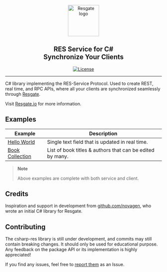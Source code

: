 <p align="center"><a href="https://resgate.io" target="_blank" rel="noopener noreferrer"><img width="100" src="https://resgate.io/img/resgate-logo.png" alt="Resgate logo"></a></p>


<h2 align="center"><b>RES Service for C#</b><br/>Synchronize Your Clients</h2>
</p>

<p align="center">
<a href="http://opensource.org/licenses/MIT"><img src="https://img.shields.io/badge/license-MIT-blue.svg" alt="License"></a>
</p>

---

C# library implementing the RES-Service Protocol. Used to create REST, real time, and RPC APIs, where all your clients are synchronized seamlessly through [Resgate](https://github.com/resgateio/resgate).

Visit [Resgate.io](https://resgate.io) for more information.

## Examples

| Example | Description
| --- | ---
| [Hello World](examples/HelloWorld/) | Single text field that is updated in real time.
| [Book Collection](examples/BookCollection/) | List of book titles & authors that can be edited by many.

> **Note**
>
> Above examples are complete with both service and client.

## Credits

Inspiration and support in development from [github.com/novagen](https://github.com/novagen), who wrote an initial C# library for Resgate.

## Contributing

The csharp-res library is still under development, and commits may still contain breaking changes. It should only be used for educational purpose. Any feedback on the package API or its implementation is highly appreciated!

If you find any issues, feel free to [report them](https://github.com/jirenius/csharp-res/issues/new) as an Issue.
